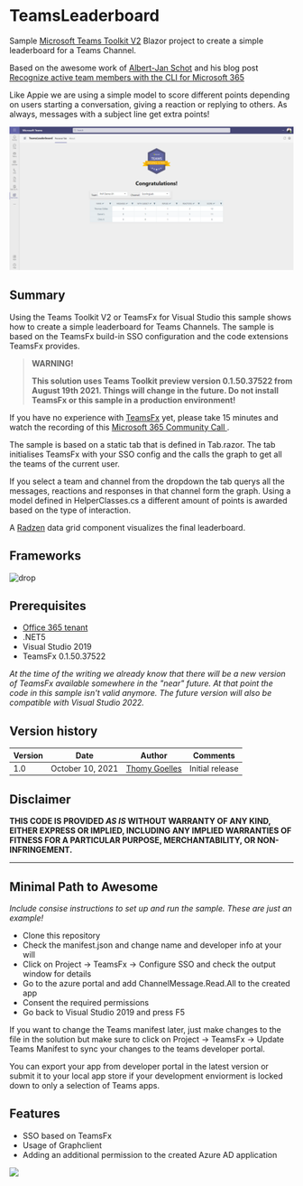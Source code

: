 # TeamsLeaderboard

Sample [Microsoft Teams Toolkit V2](https://github.com/OfficeDev/TeamsFx) Blazor project to create a simple leaderboard for a Teams Channel.

Based on the awesome work of [Albert-Jan Schot](https://twitter.com/appieschot) and his blog post [Recognize active team members with the CLI for Microsoft 365](https://www.cloudappie.nl/recognize-active-team-members-cli-microsoft-365/)

Like Appie we are using a simple model to score different points depending on users starting a conversation, giving a reaction or replying to others. As always, messages with a subject line get extra points!

![alt text](./assets/Leaderboard.png "Screenshot")

## Summary

Using the Teams Toolkit V2 or TeamsFx for Visual Studio this sample shows how
to create a simple leaderboard for Teams Channels. The sample is based on the TeamsFx
build-in SSO configuration and the code extensions TeamsFx provides.

> **WARNING!**
> 
> **This solution uses Teams Toolkit preview version 0.1.50.37522 from August 19th 2021. 
> Things will change in the future. Do not install TeamsFx or this sample in a production environment!**

If you have no experience with [TeamsFx](https://github.com/OfficeDev/TeamsFx) yet, please take 15 minutes and watch the recording of 
this [Microsoft 365 Community Call ](https://www.youtube.com/watch?v=WPnZgcjr6PI).

The sample is based on a static tab that is defined in Tab.razor. The tab initialises TeamsFx with 
your SSO config and the calls the graph to get all the teams of the current user.

If you select a team and channel from the dropdown the tab querys all the messages, reactions and responses in that channel form the graph.
Using a model defined in HelperClasses.cs a different amount of points is awarded based on the type of interaction.   

A [Radzen](https://www.radzen.com/) data grid component visualizes the final leaderboard.

## Frameworks


![drop](https://img.shields.io/badge/Blazor-.NET5-blueviolet.svg)

## Prerequisites

* [Office 365 tenant](https://dev.office.com/sharepoint/docs/spfx/set-up-your-development-environment)
* .NET5
* Visual Studio 2019
* TeamsFx 0.1.50.37522

_At the time of the writing we already know that there will be a new
version of TeamsFx available somewhere in the "near" future. At that point the code in this sample
isn't valid anymore. The future version will also be compatible with Visual Studio 2022._


## Version history

Version|Date|Author|Comments
-------|----|----|--------
1.0|October 10, 2021|[Thomy Goelles](https://twitter.com/thomyg)|Initial release

## Disclaimer

**THIS CODE IS PROVIDED *AS IS* WITHOUT WARRANTY OF ANY KIND, EITHER EXPRESS OR IMPLIED, INCLUDING ANY IMPLIED WARRANTIES OF FITNESS FOR A PARTICULAR PURPOSE, MERCHANTABILITY, OR NON-INFRINGEMENT.**

---

## Minimal Path to Awesome

_Include consise instructions to set up and run the sample. These are just an example!_

* Clone this repository
* Check the manifest.json and change name and developer info at your will
* Click on Project -> TeamsFx -> Configure SSO and check the output window for details
* Go to the azure portal and add ChannelMessage.Read.All to the created app 
* Consent the required permissions
* Go back to Visual Studio 2019 and press F5


If you want to change the Teams manifest later, just make changes to the file in the solution but 
make sure to click on Project -> TeamsFx -> Update Teams Manifest to sync your changes to the teams developer portal.

You can export your app from developer portal in the latest version or submit it to your local app store if your development enviorment 
is locked down to only a selection of Teams apps. 

## Features

* SSO based on TeamsFx
* Usage of Graphclient
* Adding an additional permission to the created Azure AD application


<img src="https://telemetry.sharepointpnp.com/sp-dev-fx-webparts/samples/tab-blazor-leaderboard" />

